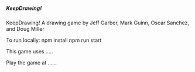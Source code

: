 ##### KeepDrawing!
KeepDrawing!
A drawing game by Jeff Garber, Mark Guinn, Oscar Sanchez, and Doug Miller

To run locally: npm install npm run start

This game uses .....

Play the game at ......
